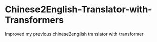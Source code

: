 # Chinese2English-Translator-with-Transformers
Improved my previous chinese2english translator with transformer
